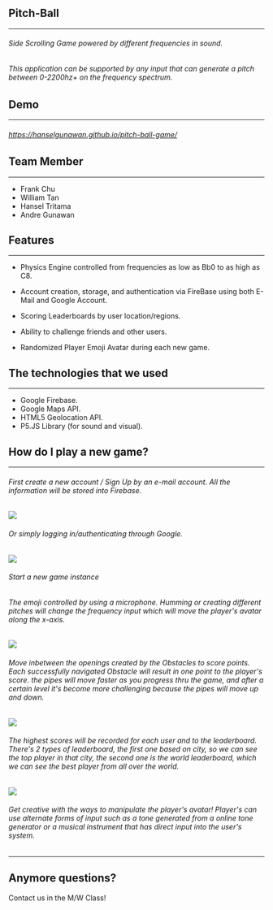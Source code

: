 ## Pitch-Ball
---
###### Side Scrolling Game powered by different frequencies in sound.

###### This application can be supported by any input that can generate a pitch between 0-2200hz+ on the frequency spectrum.

## Demo
---
###### https://hanselgunawan.github.io/pitch-ball-game/

## Team Member
---
+ Frank Chu
+ William Tan
+ Hansel Tritama
+ Andre Gunawan

## Features
---
+ Physics Engine controlled from frequencies as low as Bb0 to as high as C8.

+ Account creation, storage, and authentication via FireBase using both E-Mail and Google Account.

+ Scoring Leaderboards by user location/regions.

+ Ability to challenge friends and other users.

+ Randomized Player Emoji Avatar during each new game.

## The technologies that we used
---
+ Google Firebase. 
+ Google Maps API.
+ HTML5 Geolocation API.
+ P5.JS Library (for sound and visual).

## How do I play a new game?
---
###### First create a new account / Sign Up by an e-mail account. All the information will be stored into Firebase.

![](https://i.imgur.com/be5UE4Y.gif)

###### Or simply logging in/authenticating through Google.

![](https://i.imgur.com/muuwyDR.gif)

###### Start a new game instance

###### The emoji controlled by using a microphone. Humming or creating different pitches will change the frequency input which will move the player's avatar along the x-axis.

![](https://i.imgur.com/wMZLW6m.gif)

###### Move inbetween the openings created by the Obstacles to score points. Each successfully navigated Obstacle will result in one point to the player's score. the pipes will move faster as you progress thru the game, and after a certain level it's become more challenging because the pipes will move up and down.

![](https://i.imgur.com/he2NctR.gif)

###### The highest scores will be recorded for each user and to the leaderboard. There's 2 types of leaderboard, the first one based on city, so we can see the top player in that city, the second one is the world leaderboard, which we can see the best player from all over the world.

![](https://i.imgur.com/2CrCdHA.gif)

###### Get creative with the ways to manipulate the player's avatar! Player's can use alternate forms of input such as a tone generated from a online tone generator or a musical instrument that has direct input into the user's system.

---

## Anymore questions?

Contact us in the M/W Class!
